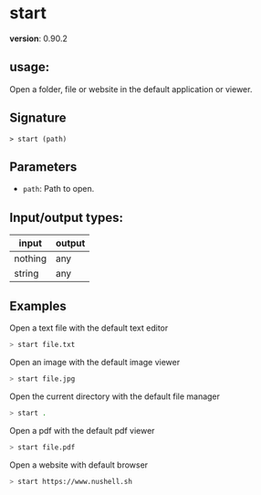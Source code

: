 # start

**version**: 0.90.2

## **usage**:

Open a folder, file or website in the default application or viewer.

## Signature

`> start (path)`

## Parameters

- `path`: Path to open.

## Input/output types:

| input   | output |
| ------- | ------ |
| nothing | any    |
| string  | any    |

## Examples

Open a text file with the default text editor

```bash
> start file.txt
```

Open an image with the default image viewer

```bash
> start file.jpg
```

Open the current directory with the default file manager

```bash
> start .
```

Open a pdf with the default pdf viewer

```bash
> start file.pdf
```

Open a website with default browser

```bash
> start https://www.nushell.sh
```
